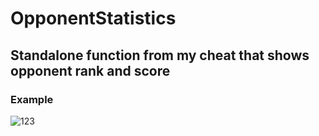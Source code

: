 # OpponentStatistics
## Standalone function from my cheat that shows opponent rank and score

### Example
![123](https://github.com/user-attachments/assets/79ccf51e-c8a6-4cd0-afa4-68d32994db73)
